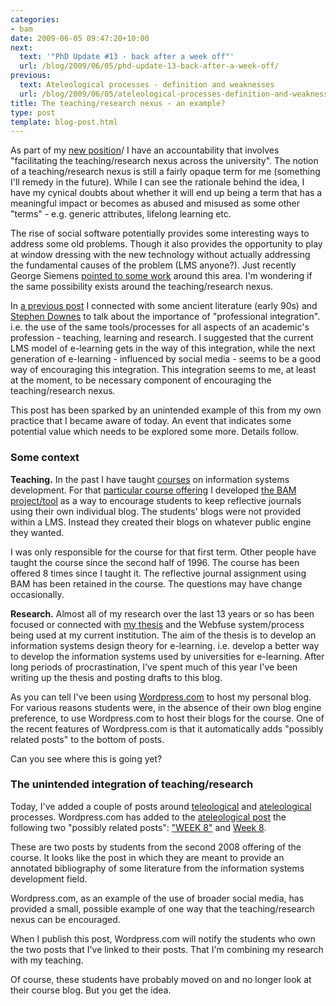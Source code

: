 ```yaml
---
categories:
- bam
date: 2009-06-05 09:47:20+10:00
next:
  text: '"PhD Update #13 - back after a week off"'
  url: /blog/2009/06/05/phd-update-13-back-after-a-week-off/
previous:
  text: Ateleological processes - definition and weaknesses
  url: /blog/2009/06/05/ateleological-processes-definition-and-weaknesses/
title: The teaching/research nexus - an example?
type: post
template: blog-post.html
---
```

As part of my [new position](/blog/2009/08/20/elearning-and-innovation-specialist-report-1-4-20-august)/ I have an accountability that involves "facilitating the teaching/research nexus across the university". The notion of a teaching/research nexus is still a fairly opaque term for me (something I'll remedy in the future). While I can see the rationale behind the idea, I have my cynical doubts about whether it will end up being a term that has a meaningful impact or becomes as abused and misused as some other "terms" - e.g. generic attributes, lifelong learning etc.

The rise of social software potentially provides some interesting ways to address some old problems. Though it also provides the opportunity to play at window dressing with the new technology without actually addressing the fundamental causes of the problem (LMS anyone?). Just recently George Siemens [pointed to some work](http://www.elearnspace.org/blog/2009/06/04/investigating-the-application-of-social-software-to-support-networked-learning/) around this area. I'm wondering if the same possibility exists around the teaching/research nexus.

In [a previous post](/blog/2009/04/29/integration-with-professional-lives-of-academics-why-industrial-e-learning-fails-and-why-post-industrial-might-work/) I connected with some ancient literature (early 90s) and [Stephen Downes](http://www.downes.ca/) to talk about the importance of "professional integration". i.e. the use of the same tools/processes for all aspects of an academic's profession - teaching, learning and research. I suggested that the current LMS model of e-learning gets in the way of this integration, while the next generation of e-learning - influenced by social media - seems to be a good way of encouraging this integration. This integration seems to me, at least at the moment, to be necessary component of encouraging the teaching/research nexus.

This post has been sparked by an unintended example of this from my own practice that I became aware of today. An event that indicates some potential value which needs to be explored some more. Details follow.

### Some context

**Teaching.** In the past I have taught [courses](http://webfuse.cqu.edu.au/Courses/2006/T2/COIS20025) on information systems development. For that [particular course offering](http://webfuse.cqu.edu.au/Courses/2006/T2/COIS20025) I developed [the BAM project/tool](/blog/research/bam-blog-aggregation-management/) as a way to encourage students to keep reflective journals using their own individual blog. The students' blogs were not provided within a LMS. Instead they created their blogs on whatever public engine they wanted.

I was only responsible for the course for that first term. Other people have taught the course since the second half of 1996. The course has been offered 8 times since I taught it. The reflective journal assignment using BAM has been retained in the course. The questions may have change occasionally.

**Research.** Almost all of my research over the last 13 years or so has been focused or connected with [my thesis](/blog/research/phd-thesis/) and the Webfuse system/process being used at my current institution. The aim of the thesis is to develop an information systems design theory for e-learning. i.e. develop a better way to develop the information systems used by universities for e-learning. After long periods of procrastination, I've spent much of this year I've been writing up the thesis and posting drafts to this blog.

As you can tell I've been using [Wordpress.com](http://wordpress.com) to host my personal blog. For various reasons students were, in the absence of their own blog engine preference, to use Wordpress.com to host their blogs for the course. One of the recent features of Wordpress.com is that it automatically adds "possibly related posts" to the bottom of posts.

Can you see where this is going yet?

### The unintended integration of teaching/research

Today, I've added a couple of posts around [teleological](/blog/2009/06/05/teleological-design-definition-and-weaknesses/) and [ateleological](/blog/2009/06/05/ateleological-processes-definition-and-weaknesses/) processes. Wordpress.com has added to the [ateleological post](/blog/2009/06/05/ateleological-processes-definition-and-weaknesses/) the following two "possibly related posts": ["WEEK 8"](http://atamtej.wordpress.com/2008/10/01/week-8/) and [Week 8](http://mangat.wordpress.com/2008/10/01/week-8/).

These are two posts by students from the second 2008 offering of the course. It looks like the post in which they are meant to provide an annotated bibliography of some literature from the information systems development field.

Wordpress.com, as an example of the use of broader social media, has provided a small, possible example of one way that the teaching/research nexus can be encouraged.

When I publish this post, Wordpress.com will notify the students who own the two posts that I've linked to their posts. That I'm combining my research with my teaching.

Of course, these students have probably moved on and no longer look at their course blog. But you get the idea.